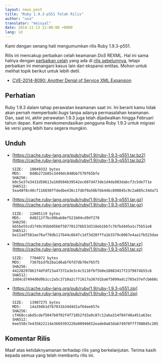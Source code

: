 ```yaml
---
layout: news_post
title: "Ruby 1.9.3-p551 Telah Rilis"
author: "usa"
translator: "meisyal"
date: 2014-11-13 12:00:00 +0000
lang: id
---
```


Kami dengan senang hati mengumumkan rilis Ruby 1.9.3-p551.

Rilis ini mencakup perbaikan celah keamanan *DoS* REXML.
Hal ini sama halnya dengan
[perbaikan celah](https://www.ruby-lang.org/en/news/2014/10/27/rexml-dos-cve-2014-8080/)
yang ada di [rilis sebelumnya](https://www.ruby-lang.org/en/news/2014/10/27/ruby-1-9-3-p550-is-released/),
tetapi perbaikan ini menangani kasus lain dari ekspansi entitas.
Mohon untuk melihat topik berikut untuk lebih detil.

* [CVE-2014-8090: Another Denial of Service XML Expansion](https://www.ruby-lang.org/en/news/2014/11/13/rexml-dos-cve-2014-8090/)


## Perhatian

Ruby 1.9.3 dalam tahap perawatan keamanan saat ini.
Ini berarti kamu tidak akan pernah memperbaiki *bugs* tanpa adanya permasalahan keamanan.
Dan, saat ini, akhir perawatan 1.9.3 juga telah dijadwalkan hingga Februari tahun depan.
Kami merekomendasikan pengguna Ruby 1.9.3 untuk migrasi ke versi yang lebih baru segera mungkin.


## Unduh

* [https://cache.ruby-lang.org/pub/ruby/1.9/ruby-1.9.3-p551.tar.bz2](https://cache.ruby-lang.org/pub/ruby/1.9/ruby-1.9.3-p551.tar.bz2)

      SIZE:   10049332 bytes
      MD5:    0d8b272b05c3449dc848bb7570f65bfe
      SHA256: b0c5e37e3431d58613a160504b39542ec687d473de1d4da983dabcf3c5de771e
      SHA512: 5ea40f8c40cf116030ffdedbe436c1fdbf9a50b7bb44bc890845c9c2a885c34da711bc1a9e9694788c2f4710f7e6e0adc4410aec1ab18a25a27168f25ac3d68c

* [https://cache.ruby-lang.org/pub/ruby/1.9/ruby-1.9.3-p551.tar.gz](https://cache.ruby-lang.org/pub/ruby/1.9/ruby-1.9.3-p551.tar.gz)

      SIZE:   12605119 bytes
      MD5:    0d8212f7bc89bab8ef521b04cd9df278
      SHA256: bb5be55cd1f49c95bb05b6f587701376b53d310eb1bb7c76fbd445a1c75b51e8
      SHA512: be12adf581ee76af70db117b44c6647c1df3d28fffa1b3379c6067e4aa1fb523dae7c9b130a51dcdcff268a8ee21a3d74f6f946135fb3ac6b90664f0a9df4a08

* [https://cache.ruby-lang.org/pub/ruby/1.9/ruby-1.9.3-p551.tar.xz](https://cache.ruby-lang.org/pub/ruby/1.9/ruby-1.9.3-p551.tar.xz)

      SIZE:   7704072 bytes
      MD5:    7367b1dfb2ba1d6abf6fd7db70e765f5
      SHA256: 44228297861f4dfdf23a47372a3e3c4c5116fbf5b0e10883417f2379874b55c6
      SHA512: 2dd4cd7494d0d9b1cc2a5c3710a2c771617a367d1ba6f5099adc2785e37efcb668c6508780562359a4a4c83733e349aa5cb4f8532e1f334f9f96543670d35729

* [https://cache.ruby-lang.org/pub/ruby/1.9/ruby-1.9.3-p551.zip](https://cache.ruby-lang.org/pub/ruby/1.9/ruby-1.9.3-p551.zip)

      SIZE:   13987275 bytes
      MD5:    14a394b1d7b7031b34d4d1af64ee657e
      SHA256: cf468ccabd5cdef5047b8f02f4f71052fd3a9c87c12aba314f04748a451a63ec
      SHA512: 6ee550c7e435622114e3669393220a90946652eade0a83dab74970fff7088d5c2051bee9c272e2e6eccc36885b4f64928fc2d27c36584c1cc8dac91ce730d3ea

## Komentar Rilis

Maaf atas ketidaknyamanan terhadap rilis yang berkelanjutan.
Terima kasih kepada semua yang telah membantu rilis ini.

